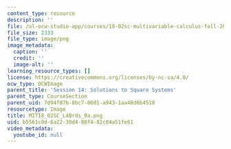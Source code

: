 ```yaml
---
content_type: resource
description: ''
file: /ol-ocw-studio-app/courses/18-02sc-multivariable-calculus-fall-2010/b5561c0d6a2230d488f482c04a51fe61_MIT18_02SC_L4Brds_9a.png
file_size: 2333
file_type: image/png
image_metadata:
  caption: ''
  credit: ''
  image-alt: ''
learning_resource_types: []
license: https://creativecommons.org/licenses/by-nc-sa/4.0/
ocw_type: OCWImage
parent_title: 'Session 14: Solutions to Square Systems'
parent_type: CourseSection
parent_uid: 7d94f07b-8bc7-0601-a943-1aa48d6b4518
resourcetype: Image
title: MIT18_02SC_L4Brds_9a.png
uid: b5561c0d-6a22-30d4-88f4-82c04a51fe61
video_metadata:
  youtube_id: null
---
```

